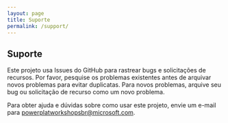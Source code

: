 ```yaml
---
layout: page
title: Suporte
permalink: /support/
---
```


## Suporte  

Este projeto usa Issues do GitHub para rastrear bugs e solicitações de recursos. Por favor, pesquise os problemas existentes antes de arquivar novos problemas para evitar duplicatas.  Para novos problemas, arquive seu bug ou solicitação de recurso como um novo problema.

Para obter ajuda e dúvidas sobre como usar este projeto, envie um e-mail para
[powerplatworkshopsbr@microsoft.com](mailto:powerplatworkshopsbr@microsoft.com).
